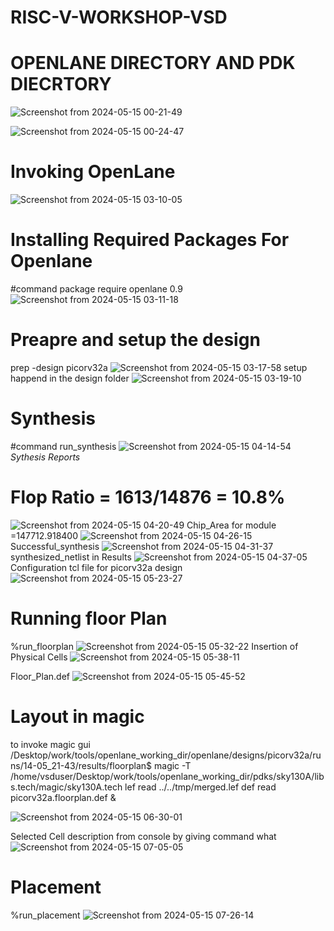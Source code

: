 # RISC-V-WORKSHOP-VSD
# OPENLANE DIRECTORY AND PDK DIECRTORY
![Screenshot from 2024-05-15 00-21-49](https://github.com/sumanthdasari97/RISC-V-WORKSHOP-VSD/assets/161044842/e1161ee2-5cc8-4398-b43e-aed0de3ba4cc)

![Screenshot from 2024-05-15 00-24-47](https://github.com/sumanthdasari97/RISC-V-WORKSHOP-VSD/assets/161044842/5e88de70-0575-4ca4-b9c9-18cf727ecd54)
# Invoking OpenLane 
![Screenshot from 2024-05-15 03-10-05](https://github.com/sumanthdasari97/RISC-V-WORKSHOP-VSD/assets/161044842/71796b9d-c6e2-4124-8f4a-1bce4f1e90f6)
# Installing Required Packages For Openlane
#command package require openlane 0.9
![Screenshot from 2024-05-15 03-11-18](https://github.com/sumanthdasari97/RISC-V-WORKSHOP-VSD/assets/161044842/1dd4f888-b089-4764-8ab2-bcb1eb57fd2e)
# Preapre and setup the design 
prep -design picorv32a
![Screenshot from 2024-05-15 03-17-58](https://github.com/sumanthdasari97/RISC-V-WORKSHOP-VSD/assets/161044842/b5811317-5e79-4a84-84ca-40bedc7edb8e)
setup happend in the design folder 
![Screenshot from 2024-05-15 03-19-10](https://github.com/sumanthdasari97/RISC-V-WORKSHOP-VSD/assets/161044842/040c75e6-5253-48d3-b230-f8d6b7b760e7)
# **Synthesis**
#command run_synthesis
![Screenshot from 2024-05-15 04-14-54](https://github.com/sumanthdasari97/RISC-V-WORKSHOP-VSD/assets/161044842/4d435aa9-f8f3-4789-8d68-60c9471cac53)
_Sythesis Reports_
# Flop Ratio = 1613/14876 = 10.8%
![Screenshot from 2024-05-15 04-20-49](https://github.com/sumanthdasari97/RISC-V-WORKSHOP-VSD/assets/161044842/20deeb0f-c876-49a0-8dff-5645e5aca827)
Chip_Area for module =147712.918400
![Screenshot from 2024-05-15 04-26-15](https://github.com/sumanthdasari97/RISC-V-WORKSHOP-VSD/assets/161044842/ada3f937-9613-4633-a57e-6d96877c02ad)
Successful_synthesis
![Screenshot from 2024-05-15 04-31-37](https://github.com/sumanthdasari97/RISC-V-WORKSHOP-VSD/assets/161044842/17c2cdf2-0c8d-44cb-9a08-75cdcf248fe1)
synthesized_netlist  in Results
![Screenshot from 2024-05-15 04-37-05](https://github.com/sumanthdasari97/RISC-V-WORKSHOP-VSD/assets/161044842/1e97ee11-5482-4e47-8231-bf94c243c3ef)
Configuration tcl file for picorv32a design
![Screenshot from 2024-05-15 05-23-27](https://github.com/sumanthdasari97/RISC-V-WORKSHOP-VSD/assets/161044842/f11aa0b7-5278-48e7-be24-716fb6bb6f0c)

# **Running floor Plan**
  %run_floorplan
![Screenshot from 2024-05-15 05-32-22](https://github.com/sumanthdasari97/RISC-V-WORKSHOP-VSD/assets/161044842/5fd886ea-fb83-43e7-806e-d2ae84b1e372)
Insertion of Physical Cells
![Screenshot from 2024-05-15 05-38-11](https://github.com/sumanthdasari97/RISC-V-WORKSHOP-VSD/assets/161044842/59b9a186-2d85-408f-8a99-a4ff26f6ca69)

Floor_Plan.def 
![Screenshot from 2024-05-15 05-45-52](https://github.com/sumanthdasari97/RISC-V-WORKSHOP-VSD/assets/161044842/e7bd571e-99b9-426e-96ef-f3ecceb1111a)

# Layout in magic
to invoke magic gui 
/Desktop/work/tools/openlane_working_dir/openlane/designs/picorv32a/runs/14-05_21-43/results/floorplan$ magic -T /home/vsduser/Desktop/work/tools/openlane_working_dir/pdks/sky130A/libs.tech/magic/sky130A.tech lef read ../../tmp/merged.lef def read picorv32a.floorplan.def &

![Screenshot from 2024-05-15 06-30-01](https://github.com/sumanthdasari97/RISC-V-WORKSHOP-VSD/assets/161044842/4d042df5-30bd-4885-bfc4-ff275d66abed)

Selected Cell description from console by giving command what
![Screenshot from 2024-05-15 07-05-05](https://github.com/sumanthdasari97/RISC-V-WORKSHOP-VSD/assets/161044842/4670ecb6-855d-4dd1-859a-2a116a5e5282)

# Placement
%run_placement 
![Screenshot from 2024-05-15 07-26-14](https://github.com/sumanthdasari97/RISC-V-WORKSHOP-VSD/assets/161044842/2c412b8e-be94-4329-ad6c-bc27718a53c7)













